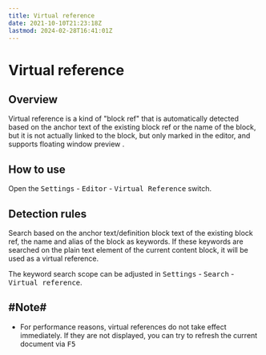 ```yaml
---
title: Virtual reference
date: 2021-10-10T21:23:18Z
lastmod: 2024-02-28T16:41:01Z
---
```


# Virtual reference

## Overview

Virtual reference is a kind of "block ref" that is automatically detected based on the anchor text of the existing block ref or the name of the block, but it is not actually linked to the block, but only marked in the editor, and supports floating window preview .

## How to use

Open the <kbd>Settings</kbd> - <kbd>Editor</kbd> - <kbd>Virtual Reference</kbd> switch.

## Detection rules

Search based on the anchor text/definition block text of the existing block ref, the name and alias of the block as keywords. If these keywords are searched on the plain text element of the current content block, it will be used as a virtual reference.

The keyword search scope can be adjusted in <kbd>Settings</kbd>​ - <kbd>Search</kbd>​ - <kbd>Virtual reference</kbd>​.

## #Note#

* For performance reasons, virtual references do not take effect immediately. If they are not displayed, you can try to refresh the current document via <kbd>F5</kbd>​
